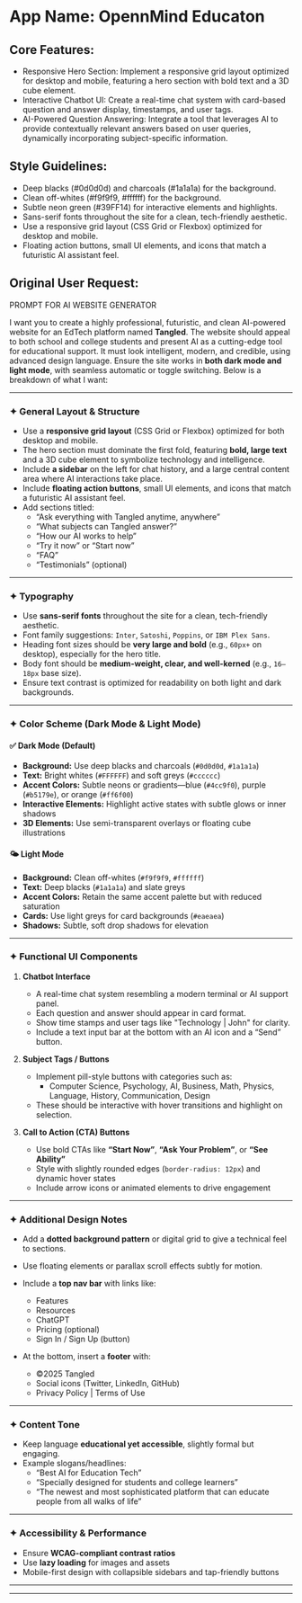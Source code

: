 # **App Name**: OpennMind Educaton

## Core Features:

- Responsive Hero Section: Implement a responsive grid layout optimized for desktop and mobile, featuring a hero section with bold text and a 3D cube element.
- Interactive Chatbot UI: Create a real-time chat system with card-based question and answer display, timestamps, and user tags.
- AI-Powered Question Answering: Integrate a tool that leverages AI to provide contextually relevant answers based on user queries, dynamically incorporating subject-specific information.

## Style Guidelines:

- Deep blacks (#0d0d0d) and charcoals (#1a1a1a) for the background.
- Clean off-whites (#f9f9f9, #ffffff) for the background.
- Subtle neon green (#39FF14) for interactive elements and highlights.
- Sans-serif fonts throughout the site for a clean, tech-friendly aesthetic.
- Use a responsive grid layout (CSS Grid or Flexbox) optimized for desktop and mobile.
- Floating action buttons, small UI elements, and icons that match a futuristic AI assistant feel.

## Original User Request:
PROMPT FOR AI WEBSITE GENERATOR

I want you to create a highly professional, futuristic, and clean AI-powered website for an EdTech platform named **Tangled**. The website should appeal to both school and college students and present AI as a cutting-edge tool for educational support. It must look intelligent, modern, and credible, using advanced design language. Ensure the site works in **both dark mode and light mode**, with seamless automatic or toggle switching. Below is a breakdown of what I want:

---

### ✦ **General Layout & Structure**

- Use a **responsive grid layout** (CSS Grid or Flexbox) optimized for both desktop and mobile.
- The hero section must dominate the first fold, featuring **bold, large text** and a 3D cube element to symbolize technology and intelligence.
- Include **a sidebar** on the left for chat history, and a large central content area where AI interactions take place.
- Include **floating action buttons**, small UI elements, and icons that match a futuristic AI assistant feel.
- Add sections titled:
  - “Ask everything with Tangled anytime, anywhere”
  - “What subjects can Tangled answer?”
  - “How our AI works to help”
  - “Try it now” or “Start now”
  - “FAQ”
  - “Testimonials” (optional)

---

### ✦ **Typography**

- Use **sans-serif fonts** throughout the site for a clean, tech-friendly aesthetic.
- Font family suggestions: `Inter`, `Satoshi`, `Poppins`, or `IBM Plex Sans`.
- Heading font sizes should be **very large and bold** (e.g., `60px+` on desktop), especially for the hero title.
- Body font should be **medium-weight, clear, and well-kerned** (e.g., `16–18px` base size).
- Ensure text contrast is optimized for readability on both light and dark backgrounds.

---

### ✦ **Color Scheme (Dark Mode & Light Mode)**

#### ✅ **Dark Mode (Default)**

- **Background:** Use deep blacks and charcoals (`#0d0d0d`, `#1a1a1a`)
- **Text:** Bright whites (`#FFFFFF`) and soft greys (`#cccccc`)
- **Accent Colors:** Subtle neons or gradients—blue (`#4cc9f0`), purple (`#b5179e`), or orange (`#ff6f00`)
- **Interactive Elements:** Highlight active states with subtle glows or inner shadows
- **3D Elements:** Use semi-transparent overlays or floating cube illustrations

#### 🌤️ **Light Mode**

- **Background:** Clean off-whites (`#f9f9f9`, `#ffffff`)
- **Text:** Deep blacks (`#1a1a1a`) and slate greys
- **Accent Colors:** Retain the same accent palette but with reduced saturation
- **Cards:** Use light greys for card backgrounds (`#eaeaea`)
- **Shadows:** Subtle, soft drop shadows for elevation

---

### ✦ **Functional UI Components**

1. **Chatbot Interface**
   - A real-time chat system resembling a modern terminal or AI support panel.
   - Each question and answer should appear in card format.
   - Show time stamps and user tags like "Technology | John" for clarity.
   - Include a text input bar at the bottom with an AI icon and a “Send” button.

2. **Subject Tags / Buttons**
   - Implement pill-style buttons with categories such as:
     - Computer Science, Psychology, AI, Business, Math, Physics, Language, History, Communication, Design
   - These should be interactive with hover transitions and highlight on selection.

3. **Call to Action (CTA) Buttons**
   - Use bold CTAs like **“Start Now”**, **“Ask Your Problem”**, or **“See Ability”**
   - Style with slightly rounded edges (`border-radius: 12px`) and dynamic hover states
   - Include arrow icons or animated elements to drive engagement

---

### ✦ **Additional Design Notes**

- Add a **dotted background pattern** or digital grid to give a technical feel to sections.
- Use floating elements or parallax scroll effects subtly for motion.
- Include a **top nav bar** with links like:
  - Features
  - Resources
  - ChatGPT
  - Pricing (optional)
  - Sign In / Sign Up (button)

- At the bottom, insert a **footer** with:
  - ©2025 Tangled
  - Social icons (Twitter, LinkedIn, GitHub)
  - Privacy Policy | Terms of Use

---

### ✦ **Content Tone**

- Keep language **educational yet accessible**, slightly formal but engaging.
- Example slogans/headlines:
  - “Best AI for Education Tech”
  - “Specially designed for students and college learners”
  - “The newest and most sophisticated platform that can educate people from all walks of life”

---

### ✦ **Accessibility & Performance**

- Ensure **WCAG-compliant contrast ratios**
- Use **lazy loading** for images and assets
- Mobile-first design with collapsible sidebars and tap-friendly buttons

---


---

  